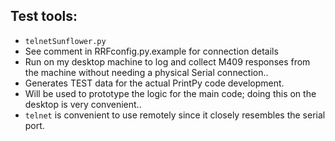 ## Test tools:
* `telnetSunflower.py`
 * See comment in RRFconfig.py.example for connection details
 * Run on my desktop machine to log and collect M409 responses from the machine without needing a physical Serial connection..
 * Generates TEST data for the actual PrintPy code development.
 * Will be used to prototype the logic for the main code; doing this on the desktop is very convenient..
 * `telnet` is convenient to use remotely since it closely resembles the serial port.
